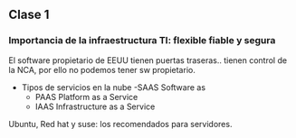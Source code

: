 ## Clase 1

### Importancia de la infraestructura TI: flexible fiable y segura

El software propietario de EEUU tienen puertas traseras.. tienen control de la NCA, por ello no podemos tener sw propietario.

- Tipos de servicios en la nube
  -SAAS Software as
  - PAAS Platform as a Service
  - IAAS Infrastructure as a Service

Ubuntu, Red hat y suse: los recomendados para servidores.
